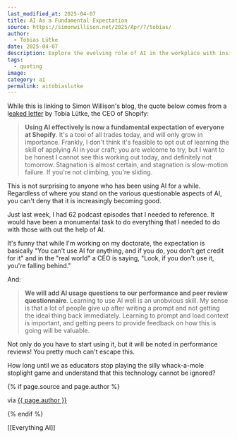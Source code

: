 ```yaml
---
last_modified_at: 2025-04-07
title: AI As a Fundamental Expectation
source: https://simonwillison.net/2025/Apr/7/tobias/
author:
  - Tobias Lütke
date: 2025-04-07
description: Explore the evolving role of AI in the workplace with insights from Shopify's CEO, Tobias Lütke. Discover why mastering AI is now a fundamental expectation and how it impacts performance reviews. Delve into the contrasting views on AI usage in academia versus the real world, and understand why embracing this technology is crucial for staying ahead.
tags:
  - quoting
image: 
category: ai
permalink: aitobiaslutke
---
```

While this is linking to Simon Willison's blog, the quote below comes from a l[eaked letter](https://x.com/tobi/status/1909231499448401946) by Tobia Lütke, the CEO of Shopify: 
> **Using Al effectively is now a fundamental expectation of everyone at Shopify**. It's a tool of all trades today, and will only grow in importance. Frankly, I don't think it's feasible to opt out of learning the skill of applying Al in your craft; you are welcome to try, but I want to be honest I cannot see this working out today, and definitely not tomorrow. Stagnation is almost certain, and stagnation is slow-motion failure. If you're not climbing, you're sliding.

This is not surprising to anyone who has been using AI for a while. Regardless of where you stand on the various questionable aspects of AI, you can't deny that it is increasingly becoming good. 

Just last week, I had 62 podcast episodes that I needed to reference. It would have been a monumental task to do everything that I needed to do with those with out the help of AI. 

It's funny that while I'm working on my doctorate, the expectation is basically "You can't use AI for anything, and if you do, you don't get credit for it" and in the "real world" a CEO is saying, "Look, if you don't use it, you're falling behind."

And:

> **We will add Al usage questions to our performance and peer review questionnaire**. Learning to use Al well is an unobvious skill. My sense is that a lot of people give up after writing a prompt and not getting the ideal thing back immediately. Learning to prompt and load context is important, and getting peers to provide feedback on how this is going will be valuable.

Not only do you have to start using it, but it will be noted in performance reviews! You pretty much can't escape this. 

How long until we as educators stop playing the silly whack-a-mole stoplight game and understand that this technology cannot be ignored? 

{% if page.source and page.author %}
  <p>via <a href="{{ page.source }}">{{ page.author }}</a></p>
{% endif %}

[[Everything AI]]